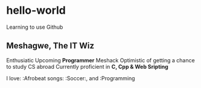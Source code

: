 # hello-world
Learning to use Github
## Meshagwe, The IT Wiz
Enthusiatic Upcoming **Programmer** Meshack
Optimistic of getting a chance to study CS abroad
Currently proficient in **C, Cpp & Web Sripting**

I love: :Afrobeat songs: :Soccer:, and :Programming
